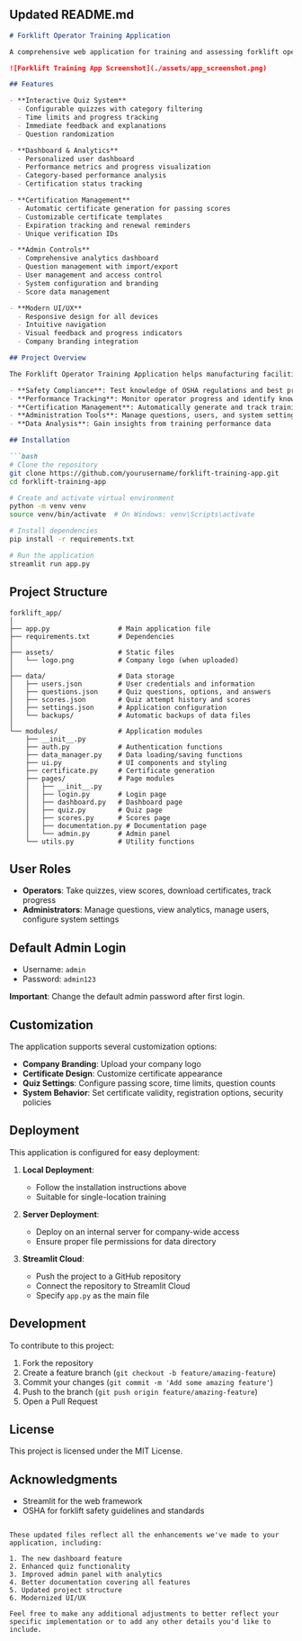 ## Updated README.md

```markdown
# Forklift Operator Training Application

A comprehensive web application for training and assessing forklift operators on safety protocols and operational procedures, with certification management and advanced analytics.

![Forklift Training App Screenshot](./assets/app_screenshot.png)

## Features

- **Interactive Quiz System**
  - Configurable quizzes with category filtering
  - Time limits and progress tracking
  - Immediate feedback and explanations
  - Question randomization

- **Dashboard & Analytics**
  - Personalized user dashboard
  - Performance metrics and progress visualization
  - Category-based performance analysis
  - Certification status tracking

- **Certification Management**
  - Automatic certificate generation for passing scores
  - Customizable certificate templates
  - Expiration tracking and renewal reminders
  - Unique verification IDs

- **Admin Controls**
  - Comprehensive analytics dashboard
  - Question management with import/export
  - User management and access control
  - System configuration and branding
  - Score data management

- **Modern UI/UX**
  - Responsive design for all devices
  - Intuitive navigation
  - Visual feedback and progress indicators
  - Company branding integration

## Project Overview

The Forklift Operator Training Application helps manufacturing facilities train and certify their forklift operators in compliance with OSHA regulations. The system provides:

- **Safety Compliance**: Test knowledge of OSHA regulations and best practices
- **Performance Tracking**: Monitor operator progress and identify knowledge gaps
- **Certification Management**: Automatically generate and track training certificates
- **Administration Tools**: Manage questions, users, and system settings
- **Data Analysis**: Gain insights from training performance data

## Installation

```bash
# Clone the repository
git clone https://github.com/yourusername/forklift-training-app.git
cd forklift-training-app

# Create and activate virtual environment
python -m venv venv
source venv/bin/activate  # On Windows: venv\Scripts\activate

# Install dependencies
pip install -r requirements.txt

# Run the application
streamlit run app.py
```

## Project Structure

```
forklift_app/
│
├── app.py                 # Main application file
├── requirements.txt       # Dependencies
│
├── assets/                # Static files
│   └── logo.png           # Company logo (when uploaded)
│
├── data/                  # Data storage
│   ├── users.json         # User credentials and information
│   ├── questions.json     # Quiz questions, options, and answers
│   ├── scores.json        # Quiz attempt history and scores
│   ├── settings.json      # Application configuration
│   └── backups/           # Automatic backups of data files
│
└── modules/               # Application modules
    ├── __init__.py
    ├── auth.py            # Authentication functions
    ├── data_manager.py    # Data loading/saving functions
    ├── ui.py              # UI components and styling
    ├── certificate.py     # Certificate generation
    ├── pages/             # Page modules
    │   ├── __init__.py
    │   ├── login.py       # Login page
    │   ├── dashboard.py   # Dashboard page
    │   ├── quiz.py        # Quiz page
    │   ├── scores.py      # Scores page
    │   ├── documentation.py # Documentation page
    │   └── admin.py       # Admin panel
    └── utils.py           # Utility functions
```

## User Roles

- **Operators**: Take quizzes, view scores, download certificates, track progress
- **Administrators**: Manage questions, view analytics, manage users, configure system settings

## Default Admin Login

- Username: `admin`
- Password: `admin123`

**Important**: Change the default admin password after first login.

## Customization

The application supports several customization options:

- **Company Branding**: Upload your company logo
- **Certificate Design**: Customize certificate appearance
- **Quiz Settings**: Configure passing score, time limits, question counts
- **System Behavior**: Set certificate validity, registration options, security policies

## Deployment

This application is configured for easy deployment:

1. **Local Deployment**:
   - Follow the installation instructions above
   - Suitable for single-location training

2. **Server Deployment**:
   - Deploy on an internal server for company-wide access
   - Ensure proper file permissions for data directory

3. **Streamlit Cloud**:
   - Push the project to a GitHub repository
   - Connect the repository to Streamlit Cloud
   - Specify `app.py` as the main file

## Development

To contribute to this project:

1. Fork the repository
2. Create a feature branch (`git checkout -b feature/amazing-feature`)
3. Commit your changes (`git commit -m 'Add some amazing feature'`)
4. Push to the branch (`git push origin feature/amazing-feature`)
5. Open a Pull Request

## License

This project is licensed under the MIT License.

## Acknowledgments

- Streamlit for the web framework
- OSHA for forklift safety guidelines and standards
```

These updated files reflect all the enhancements we've made to your application, including:

1. The new dashboard feature
2. Enhanced quiz functionality
3. Improved admin panel with analytics
4. Better documentation covering all features
5. Updated project structure
6. Modernized UI/UX

Feel free to make any additional adjustments to better reflect your specific implementation or to add any other details you'd like to include.

